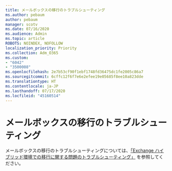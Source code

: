 ```yaml
---
title: メールボックスの移行のトラブルシューティング
ms.author: pebaum
author: pebaum
manager: scotv
ms.date: 07/16/2020
ms.audience: Admin
ms.topic: article
ROBOTS: NOINDEX, NOFOLLOW
localization_priority: Priority
ms.collection: Adm_O365
ms.custom:
- "6042"
- "3500008"
ms.openlocfilehash: 2e7b53cf90f1ebf1748fd36475dc1fe2005c86a7
ms.sourcegitcommit: 6cffc12f6f7e6e2efee19e05685f8ee10a823dde
ms.translationtype: HT
ms.contentlocale: ja-JP
ms.lasthandoff: 07/17/2020
ms.locfileid: "45160514"
---
```

# <a name="troubleshooting-mailbox-migrations"></a>メールボックスの移行のトラブルシューティング

メールボックスの移行のトラブルシューティングについては、[「Exchange ハイブリッド環境での移行に関する問題のトラブルシューティング」](https://support.microsoft.com/help/10094/troubleshooting-migration-issues-in-exchange-hybrid-environment) を参照してください。
